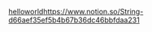 [helloworld](https://www.notion.so/String-d66aef35ef5b4b67b36dc46bbfdaa231)https://www.notion.so/String-d66aef35ef5b4b67b36dc46bbfdaa231
